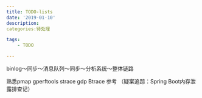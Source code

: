 ```yaml
---
title: TODO-lists
date: '2019-01-10'
description:
categories:待处理

tags:
	- TODO

---
```


binlog～同步～消息队列～同步～分析系统～整体链路

熟悉pmap gperftools strace gdp Btrace 参考 （疑案追踪：Spring Boot内存泄露排查记）
